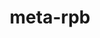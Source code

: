 ---
parent_project: meta
permalink: /engineering/projects/meta/meta-rpb/
project_link_name: meta-rpb
project_stats: 'true'
project_url: https://github.com/96boards/meta-rpb
title: meta-rpb
---
